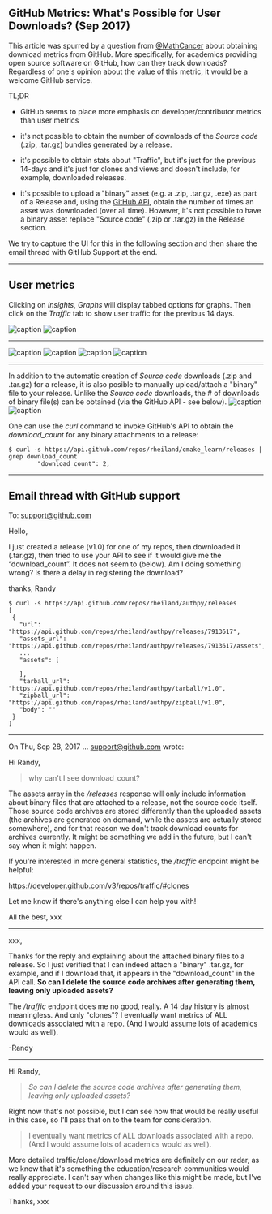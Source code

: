 ## GitHub Metrics: What's Possible for User Downloads? (Sep 2017)

This article was spurred by a question from [@MathCancer](https://twitter.com/MathCancer/status/913020325964771328) about obtaining download metrics from GitHub. More specifically, for academics providing open source software on GitHub, how can they track downloads? Regardless of one's opinion about the value of this metric, it would be a welcome GitHub service.

TL;DR

* GitHub seems to place more emphasis on developer/contributor metrics than user metrics

* it's not possible to obtain the number of downloads of the <i>Source code</i> (.zip, .tar.gz) bundles generated
by a release.

* it's possible to obtain stats about "Traffic", but it's just for the previous 14-days and it's just for clones and views and doesn't include, for example, downloaded releases.
* it's possible to upload a "binary" asset (e.g. a .zip, .tar.gz, .exe) as part of a Release and, using the [GitHub API](https://developer.github.com/v3/), obtain the number of times an asset was downloaded (over all time). However, it's not possible to have a binary asset replace  "Source code" (.zip or .tar.gz) in the Release section. 

We try to capture the UI for this in the following section and then share the email thread with GitHub Support at the end.

<hr>

<!------------------------------------------------------------>
## User metrics

Clicking on <i>Insights</i>, <i>Graphs</i> will display tabbed options for graphs. Then click on the <i>Traffic</i> tab to show user
traffic for the previous 14 days.

![caption](/images/github-repo-Insights.jpeg "")
![caption](/images/github-Insights-Graphs-Traffic.jpeg "")
<hr>

![caption](/images/github-releases-0-annotate.jpeg "")
![caption](/images/github-new-release-0.jpeg "")
![caption](/images/github-new-release-1.jpeg "")
![caption](/images/github-new-release-2.jpeg "")
<hr>

In addition to the automatic creation of <i>Source code</i> downloads (.zip and .tar.gz) for a release, it is
also posible to manually upload/attach a "binary" file to your release. Unlike the <i>Source code</i> downloads,
the # of downloads of binary file(s) can be obtained (via the GitHub API - see below).
![caption](/images/github-attach-binaries.jpeg "")
![caption](/images/github-metrics7-after-Update-release-OK.jpeg "")


One can use the <i>curl</i> command to invoke GitHub's API to obtain the <i>download_count</i> for any
binary attachments to a release:
```
$ curl -s https://api.github.com/repos/rheiland/cmake_learn/releases | grep download_count
        "download_count": 2,
```
<hr>

<!------------------------------------------------------------>
## Email thread with GitHub support
To: support@github.com

Hello,

I just created a release (v1.0) for one of my repos, then downloaded it (.tar.gz), then tried to use your API to see if it would give me the “download_count”. It does not seem to (below). Am I doing something wrong? Is there a delay in registering the download?

thanks, Randy
```
$ curl -s https://api.github.com/repos/rheiland/authpy/releases
[
 {
   "url": "https://api.github.com/repos/rheiland/authpy/releases/7913617",
   "assets_url": "https://api.github.com/repos/rheiland/authpy/releases/7913617/assets",
   ...
   "assets": [

   ],
   "tarball_url": "https://api.github.com/repos/rheiland/authpy/tarball/v1.0",
   "zipball_url": "https://api.github.com/repos/rheiland/authpy/zipball/v1.0",
   "body": ""
 }
]
```
<!------------------>
<hr>

On Thu, Sep 28, 2017 ... <support@github.com> wrote:

Hi Randy,

> why can't I see download_count?

The assets array in the <i>/releases</i> response will only include information about binary files that are attached to a release, not the source code itself. Those source code archives are stored differently than the uploaded assets (the archives are generated on demand, while the assets are actually stored somewhere), and for that reason we don't track download counts for archives currently. It might be something we add in the future, but I can't say when it might happen.

If you're interested in more general statistics, the <i>/traffic</i> endpoint might be helpful:

https://developer.github.com/v3/repos/traffic/#clones

Let me know if there's anything else I can help you with!

All the best,
xxx
<!---------------->
<hr>
xxx,

Thanks for the reply and explaining about the attached binary files to a release. So I just verified that I can indeed attach a "binary" .tar.gz, for example, and if I download that, it appears in the "download_count" in the API call. <b>So can I delete the source code archives after generating them, leaving only uploaded assets?</b>

The <i>/traffic</i> endpoint does me no good, really. A 14 day history is almost meaningless. And only "clones"? I eventually want metrics of ALL downloads associated with a repo. (And I would assume lots of academics would as well).

-Randy
<!------------------>
<hr>
Hi Randy,

> *So can I delete the source code archives after generating
> them, leaving only uploaded assets?*

Right now that's not possible, but I can see how that would be really useful in this case, so I'll pass that on to the team for consideration.

> I eventually want metrics of ALL downloads
> associated with a repo. (And I would assume lots of academics would as well).

More detailed traffic/clone/download metrics are definitely on our radar, as we know that it's something the education/research communities would really appreciate. I can't say when changes like this might be made, but I've added your request to our discussion around this issue.

Thanks,
xxx


